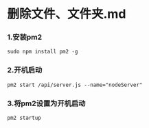 # 删除文件、文件夹.md

### 1.安装pm2
```
sudo npm install pm2 -g
```


### 2.开机启动

```
pm2 start /api/server.js --name="nodeServer"
```

### 3.将pm2设置为开机启动
```
pm2 startup
```